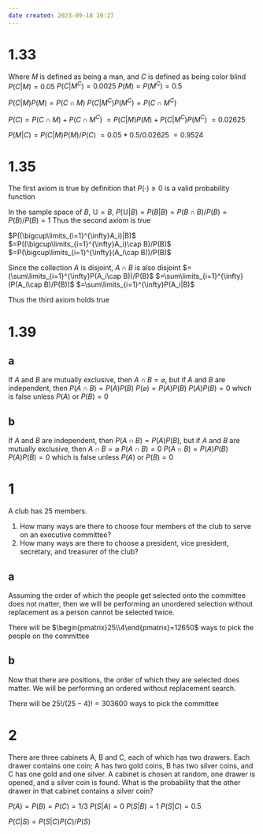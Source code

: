 ```yaml
---
date created: 2023-09-18 20:27
---
```


# 1.33

Where $M$ is defined as being a man, and $C$ is defined as being color blind
$P(C|M)=0.05$
$P(C|M^C)=0.0025$
$P(M)=P(M^C)=0.5$

$P(C|M)P(M)=P(C\cap M)$
$P(C|M^C)P(M^C)=P(C\cap M^C)$

$P(C)=P(C\cap M)+P(C\cap M^C)$
$=P(C|M)P(M)+P(C|M^C)P(M^C)$
$=0.02625$

$P(M|C)=P(C|M)P(M)/P(C)$
$=0.05*0.5/0.02625$
$=0.9524$

# 1.35

The first axiom is true by definition that $P(\cdot)\ge0$ is a valid probability function

In the sample space of $B$, $\mathbb{U}=B$,
$P(\mathbb{U}|B)=P(B|B)=P(B\cap B)/P(B)=P(B)/P(B)=1$
Thus the second axiom is true

$P((\bigcup\limits_{i=1}^{\infty}A_i)|B)$
$=P((\bigcup\limits_{i=1}^{\infty}A_i)\cap B)/P(B)$
$=P(\bigcup\limits_{i=1}^{\infty}(A_i\cap B))/P(B)$

Since the collection $A$ is disjoint, $A\cap B$ is also disjoint
$=(\sum\limits_{i=1}^{\infty}P(A_i\cap B))/P(B)$
$=\sum\limits_{i=1}^{\infty}(P(A_i\cap B)/P(B))$
$=\sum\limits_{i=1}^{\infty}P(A_i|B)$

Thus the third axiom holds true

# 1.39

## a

If $A$ and $B$ are mutually exclusive, then $A\cap B=\varnothing$, but if $A$ and $B$ are independent, then
$P(A\cap B)=P(A)P(B)$
$P(\varnothing)=P(A)P(B)$
$P(A)P(B)=0$
which is false unless
$P(A)$ or $P(B)=0$

## b

If $A$ and $B$ are independent, then $P(A\cap B)=P(A)P(B)$, but if $A$ and $B$ are mutually exclusive, then
$A\cap B=\varnothing$
$P(A\cap B)=0$
$P(A\cap B)=P(A)P(B)$
$P(A)P(B)=0$
which is false unless
$P(A)$ or $P(B)=0$

# 1

A club has 25 members.

1. How many ways are there to choose four members of the club to serve on an executive committee?
2. How many ways are there to choose a president, vice president, secretary, and treasurer of the club?

## a

Assuming the order of which the people get selected onto the committee does not matter, then we will be performing an unordered selection without replacement as a person cannot be selected twice.

There will be $\begin{pmatrix}25\\4\end{pmatrix}=12650$ ways to pick the people on the committee

## b

Now that there are positions, the order of which they are selected does matter. We will be performing an ordered without replacement search.

There will be $25!/(25-4)!=303600$ ways to pick the committee

# 2

There are three cabinets A, B and C, each of which has two drawers. Each drawer contains one coin; A has two gold coins, B has two silver coins, and C has one gold and one silver. A cabinet is chosen at random, one drawer is opened, and a silver coin is found. What is the probability that the other drawer in that cabinet contains a silver coin?

$P(A)=P(B)=P(C)=1/3$
$P(S|A)=0$
$P(S|B)=1$
$P(S|C)=0.5$

$P(C|S)=P(S|C)P(C)/P(S)$
